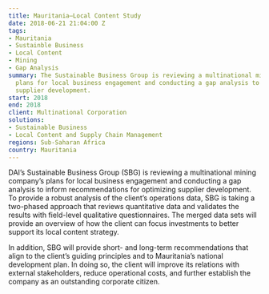 ```yaml
---
title: Mauritania—Local Content Study
date: 2018-06-21 21:04:00 Z
tags:
- Mauritania
- Sustainble Business
- Local Content
- Mining
- Gap Analysis
summary: The Sustainable Business Group is reviewing a multinational mining company’s
  plans for local business engagement and conducting a gap analysis to help optimize
  supplier development.
start: 2018
end: 2018
client: Multinational Corporation
solutions:
- Sustainable Business
- Local Content and Supply Chain Management
regions: Sub-Saharan Africa
country: Mauritania
---
```


DAI’s Sustainable Business Group (SBG) is reviewing a multinational mining company’s plans for local business engagement and conducting a gap analysis to inform recommendations for optimizing supplier development. To provide a robust analysis of the client’s operations data, SBG is taking a two-phased approach that reviews quantitative data and validates the results with field-level qualitative questionnaires. The merged data sets will provide an overview of how the client can focus investments to better support its local content strategy.

In addition, SBG will provide short- and long-term recommendations that align to the client’s guiding principles and to Mauritania’s national development plan. In doing so, the client will improve its relations with external stakeholders, reduce operational costs, and further establish the company as an outstanding corporate citizen.